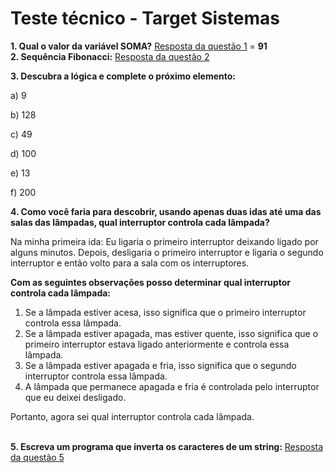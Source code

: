 <h1>Teste técnico - Target Sistemas</h1>

<strong>1. Qual o valor da variável SOMA?</strong> [Resposta da questão 1](https://github.com/vinibuenr/teste-target-sistemas/blob/main/Soma%20Simples/exercicio%201.js) = <strong>91</strong>
<br><strong>2. Sequência Fibonacci:</strong> [Resposta da questão 2](https://github.com/vinibuenr/teste-target-sistemas/tree/main/Fibonacci)
<p><strong>3. Descubra a lógica e complete o próximo elemento:</strong></p>
<p>a) 9</p>
<p>b) 128</p>
<p>c) 49</p>
<p>d) 100</p>
<p>e) 13</p>
<p>f) 200</p>
<p><strong>4. Como você faria para descobrir, usando apenas duas idas até uma das salas das lâmpadas, qual interruptor controla cada lâmpada?</strong></p>
<p> Na minha primeira ida:
Eu ligaria o primeiro interruptor deixando ligado por alguns minutos.
Depois, desligaria o primeiro interruptor e ligaria o segundo interruptor e então volto para a sala com os interruptores.</p>
<strong><p>Com as seguintes observações posso determinar qual interruptor controla cada lâmpada:</strong>
<ol>
<li>Se a lâmpada estiver acesa, isso significa que o primeiro interruptor controla essa lâmpada.</li>
<li>Se a lâmpada estiver apagada, mas estiver quente, isso significa que o primeiro interruptor estava ligado anteriormente e controla essa lâmpada.</li>
<li>Se a lâmpada estiver apagada e fria, isso significa que o segundo interruptor controla essa lâmpada.</li>
<li>A lâmpada que permanece apagada e fria é controlada pelo interruptor que eu deixei desligado.</li>
</ol>
Portanto, agora sei qual interruptor controla cada lâmpada.</p>

<br><strong>5. Escreva um programa que inverta os caracteres de um string:</strong> [Resposta da questão 5](https://github.com/vinibuenr/teste-target-sistemas/tree/main/InverterString)
